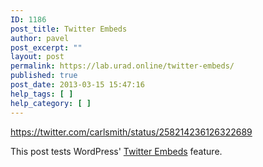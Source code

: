 ```yaml
---
ID: 1186
post_title: Twitter Embeds
author: pavel
post_excerpt: ""
layout: post
permalink: https://lab.urad.online/twitter-embeds/
published: true
post_date: 2013-03-15 15:47:16
help_tags: [ ]
help_category: [ ]
---
```

https://twitter.com/carlsmith/status/258214236126322689

This post tests WordPress' <a title="Twitter Embeds" href="http://en.support.wordpress.com/twitter/twitter-embeds/" target="_blank">Twitter Embeds</a> feature.